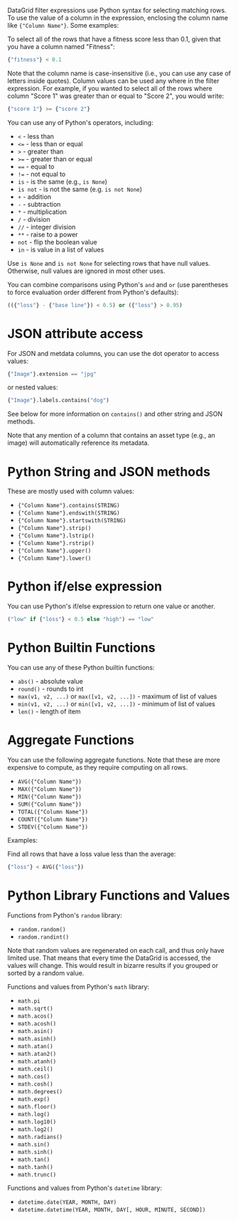 DataGrid filter expressions use Python syntax for selecting matching
rows. To use the value of a column in the expression, enclosing the
column name like `{"Column Name"}`. Some examples:

To select all of the rows that have a fitness score less than 0.1,
given that you have a column named "Fitness":

```python
{"fitness"} < 0.1
```

Note that the column name is case-insensitive (i.e., you can use any
case of letters inside quotes). Column values can be used any where in
the filter expression. For example, if you wanted to select all of the
rows where column "Score 1" was greater than or equal to "Score 2",
you would write:

```python
{"score 1"} >= {"score 2"}
```

You can use any of Python's operators, including:

* `<` - less than
* `<=` - less than or equal
* `>` - greater than
* `>=` - greater than or equal
* `==` - equal to
* `!=` - not equal to
* `is` - is the same (e.g., `is None`)
* `is not` - is not the same (e.g. `is not None`)
* `+` - addition
* `-` - subtraction
* `*` - multiplication
* `/` - division
* `//` - integer division
* `**` - raise to a power
* `not` - flip the boolean value
* `in` - is value in a list of values

Use `is None` and `is not None` for selecting rows that have null values. Otherwise,
null values are ignored in most other uses.

You can combine comparisons using Python's `and` and `or` (use parentheses to force
evaluation order different from Python's defaults):

```python
(({"loss"} - {"base line"}) < 0.5) or ({"loss"} > 0.95)
```

JSON attribute access
=====================

For JSON and metdata columns, you can use the dot
operator to access values:

```python
{"Image"}.extension == "jpg"
```

or nested values:

```python
{"Image"}.labels.contains("dog")
```

See below for more information on `contains()` and other string and JSON
methods.

Note that any mention of a column that contains an asset type (e.g.,
an image) will automatically reference its metadata.

Python String and JSON methods
==============================

These are mostly used with column values:

* `{"Column Name"}.contains(STRING)`
* `{"Column Name"}.endswith(STRING)`
* `{"Column Name"}.startswith(STRING)`
* `{"Column Name"}.strip()`
* `{"Column Name"}.lstrip()`
* `{"Column Name"}.rstrip()`
* `{"Column Name"}.upper()`
* `{"Column Name"}.lower()`


Python if/else expression
=========================

You can use Python's if/else expression to return one
value or another.

```python
("low" if {"loss"} < 0.5 else "high") == "low"
```

Python Builtin Functions
========================

You can use any of these Python builtin functions:

* `abs()` - absolute value
* `round()` - rounds to int
* `max(v1, v2, ...)` or `max([v1, v2, ...])` - maximum of list of values
* `min(v1, v2, ...)` or `min([v1, v2, ...])` - minimum of list of values
* `len()` - length of item

Aggregate Functions
===================

You can use the following aggregate functions. Note that these
are more expensive to compute, as they require computing on all
rows.

* `AVG({"Column Name"})`
* `MAX({"Column Name"})`
* `MIN({"Column Name"})`
* `SUM({"Column Name"})`
* `TOTAL({"Column Name"})`
* `COUNT({"Column Name"})`
* `STDEV({"Column Name"})`

Examples:

Find all rows that have a loss value less than the average:

```python
{"loss"} < AVG({"loss"})
```

Python Library Functions and Values
===================================

Functions from Python's `random` library:

* `random.random()`
* `random.randint()`

Note that random values are regenerated on each call, and thus
only have limited use. That means that every time the
DataGrid is accessed, the values will change. This would
result in bizarre results if you grouped or sorted by
a random value.

Functions and values from Python's `math` library:

* `math.pi`
* `math.sqrt()`
* `math.acos()`
* `math.acosh()`
* `math.asin()`
* `math.asinh()`
* `math.atan()`
* `math.atan2()`
* `math.atanh()`
* `math.ceil()`
* `math.cos()`
* `math.cosh()`
* `math.degrees()`
* `math.exp()`
* `math.floor()`
* `math.log()`
* `math.log10()`
* `math.log2()`
* `math.radians()`
* `math.sin()`
* `math.sinh()`
* `math.tan()`
* `math.tanh()`
* `math.trunc()`

Functions and values from Python's `datetime` library:

* `datetime.date(YEAR, MONTH, DAY)`
* `datetime.datetime(YEAR, MONTH, DAY[, HOUR, MINUTE, SECOND])`
